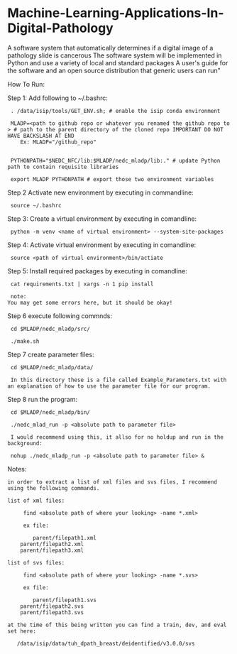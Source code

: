 # Machine-Learning-Applications-In-Digital-Pathology
A software system that automatically determines if a digital image of a pathology slide is cancerous  The software system will be implemented in Python and use a variety of local and standard packages  A user's guide for the software and an open source distribution that generic users can run"

How To Run:

Step 1: Add following to ~/.bashrc:

     . /data/isip/tools/GET_ENV.sh; # enable the isip conda environment
     
     MLADP=<path to github repo or whatever you renamed the github repo to > # path to the parent directory of the cloned repo IMPORTANT DO NOT HAVE BACKSLASH AT END
     	Ex: MLADP="/github_repo"
     
     
     PYTHONPATH="$NEDC_NFC/lib:$MLADP/nedc_mladp/lib:." # update Python path to contain requisite libraries
     
     export MLADP PYTHONPATH # export those two environment variables

Step 2 Activate new environment by executing in commandline:

     source ~/.bashrc

Step 3: Create a virtual environment by executing in comandline:

     python -m venv <name of virtual environment> --system-site-packages

Step 4: Activate virtual environment by executing in comandline:

     source <path of virtual environment>/bin/actiate

Step 5: Install required packages by executing in comandline:

     cat requirements.txt | xargs -n 1 pip install

     note:
	You may get some errors here, but it should be okay!

Step 6 execute following commnds:

     cd $MLADP/nedc_mladp/src/

     ./make.sh

Step 7 create parameter files:

     cd $MLADP/nedc_mladp/data/

     In this directory these is a file called Example_Parameters.txt with an explanation of how to use the parameter file for our program.

Step 8 run the program:

     cd $MLADP/nedc_mladp/bin/

     ./nedc_mlad_run -p <absolute path to parameter file>

     I would recommend using this, it allso for no holdup and run in the background:

     nohup ./nedc_mladp_run -p <absolute path to parameter file> &



Notes:

	in order to extract a list of xml files and svs files, I recommend using the following commands.

	list of xml files:

	     find <absolute path of where your looking> -name *.xml>

	     ex file:

	     	parent/filepath1.xml
		parent/filepath2.xml
		parent/filepath3.xml

	list of svs files:

	     find <absolute path of where your looking> -name *.svs>

	     ex file:

	     	parent/filepath1.svs
		parent/filepath2.svs
		parent/filepath3.svs

	at the time of this being written you can find a train, dev, and eval set here:

	   /data/isip/data/tuh_dpath_breast/deidentified/v3.0.0/svs
